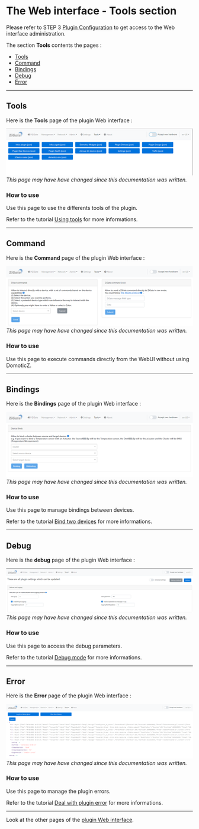# The Web interface - Tools section

Please refer to STEP 3 [Plugin Configuration](Plugin_Configuration.md) to get access to the Web interface administration.

The section __Tools__ contents the pages :

* [Tools](#tools)
* [Command](#command)
* [Bindings](#bindings)
* [Debug](#debug)
* [Error](#error)


------------------------------------------------
## Tools

Here is the __Tools__ page of the plugin Web interface :

![WebUI-Tools-tool.png](../Images/WebUI-Tools-tool.png)
*This page may have have changed since this documentation was written.*

### How to use

Use this page to use the differents tools of the plugin.

Refer to the tutorial [Using tools](How-To_Using-tools.md) for more informations.

------------------------------------------------
## Command

Here is the __Command__ page of the plugin Web interface :

![WebUI-Tools-command.png](../Images/WebUI-Tools-command.png)
*This page may have have changed since this documentation was written.*

### How to use

Use this page to execute commands directly from the WebUI without using DomoticZ.


------------------------------------------------
## Bindings

Here is the __Bindings__ page of the plugin Web interface :

![WebUI-Tools-bindings.png](../Images/WebUI-Tools-bindings.png)
*This page may have have changed since this documentation was written.*

### How to use

Use this page to manage bindings between devices.

Refer to the tutorial [Bind two devices](HowTo_Binding-Legrand.md) for more informations.


------------------------------------------------
## Debug

Here is the __debug__ page of the plugin Web interface :

![WebUI-Tools-debug.png](../Images/WebUI-Tools-debug.png)
*This page may have have changed since this documentation was written.*

### How to use

Use this page to access the debug parameters.

Refer to the tutorial [Debug mode](Problem_Debuging-mode.md) for more informations.


------------------------------------------------
## Error

Here is the __Error__ page of the plugin Web interface :

![WebUI-Tools-error.png](../Images/WebUI-Tools-error.png)
*This page may have have changed since this documentation was written.*

### How to use

Use this page to manage the plugin errors.

Refer to the tutorial [Deal with plugin error](HowTo_Dealing-pluging-error.md) for more informations.


------------------------------------------------
Look at the other pages of the [plugin Web interface](Readme.md#plugins-web-interface).

